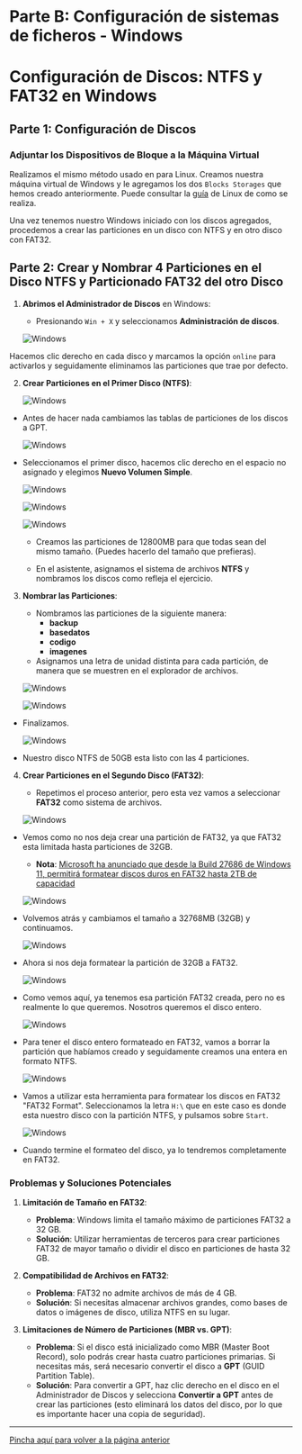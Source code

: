 # Parte B: Configuración de sistemas de ficheros - Windows

# Configuración de Discos: NTFS y FAT32 en Windows

## Parte 1: Configuración de Discos

### Adjuntar los Dispositivos de Bloque a la Máquina Virtual

Realizamos el mismo método usado en para Linux. Creamos nuestra máquina virtual de Windows y le agregamos los dos `Blocks Storages` que hemos creado anteriormente. Puede consultar la [guía](/ParteB/Linux/README.md) de Linux de como se realiza.

Una vez tenemos nuestro Windows iniciado con los discos agregados, procedemos a crear las particiones en un disco con NTFS y en otro disco con FAT32.

## Parte 2: Crear y Nombrar 4 Particiones en el Disco NTFS y Particionado FAT32 del otro Disco

1. **Abrimos el Administrador de Discos** en Windows:

   - Presionando `Win + X` y seleccionamos **Administración de discos**.

   ![Windows](img/1.PNG)

Hacemos clic derecho en cada disco y marcamos la opción `online` para activarlos y seguidamente eliminamos las particiones que trae por defecto.

2. **Crear Particiones en el Primer Disco (NTFS)**:

   ![Windows](img/9.png)

- Antes de hacer nada cambiamos las tablas de particiones de los discos a GPT.

   ![Windows](img/2.PNG)

 - Seleccionamos el primer disco, hacemos clic derecho en el espacio no asignado y elegimos **Nuevo Volumen Simple**.

   ![Windows](img/3.PNG)

   ![Windows](img/4.PNG)

   ![Windows](img/5.PNG)

   - Creamos las particiones de 12800MB para que todas sean del mismo tamaño. (Puedes hacerlo del tamaño que prefieras).

   - En el asistente, asignamos el sistema de archivos **NTFS** y nombramos los discos como refleja el ejercicio.

3. **Nombrar las Particiones**:
   - Nombramos las particiones de la siguiente manera:
     - **backup**
     - **basedatos**
     - **codigo**
     - **imagenes**
   - Asignamos una letra de unidad distinta para cada partición, de manera que se muestren en el explorador de archivos.

   ![Windows](img/6.PNG)

   ![Windows](img/7.PNG)

- Finalizamos.

   ![Windows](img/10.png)

- Nuestro disco NTFS de 50GB esta listo con las 4 particiones.

4. **Crear Particiones en el Segundo Disco (FAT32)**:
   - Repetimos el proceso anterior, pero esta vez vamos a seleccionar **FAT32** como sistema de archivos.

   ![Windows](img/11.png)

- Vemos como no nos deja crear una partición de FAT32, ya que FAT32 esta limitada hasta particiones de 32GB. 

  - **Nota**: [Microsoft ha anunciado que desde la Build 27686 de Windows 11, permitirá formatear discos duros en FAT32 hasta 2TB de capacidad](https://blogs.windows.com/windows-insider/2024/08/15/announcing-windows-11-insider-preview-build-27686-canary-channel/)

   ![Windows](img/12.png)

- Volvemos atrás y cambiamos el tamaño a 32768MB (32GB) y continuamos.

   ![Windows](img/13.png)

- Ahora si nos deja formatear la partición de 32GB a FAT32.

   ![Windows](img/14.png)

- Como vemos aquí, ya tenemos esa partición FAT32 creada, pero no es realmente lo que queremos. Nosotros queremos el disco entero.

   ![Windows](img/18.png)

- Para tener el disco entero formateado en FAT32, vamos a borrar la partición que habíamos creado y seguidamente creamos una entera en formato NTFS.

   ![Windows](img/19.png)

- Vamos a utilizar esta herramienta para formatear los discos en FAT32 "FAT32 Format". Seleccionamos la letra `H:\` que en este caso es donde esta nuestro disco con la partición NTFS, y pulsamos sobre `Start`.

   ![Windows](img/20.png)

- Cuando termine el formateo del disco, ya lo tendremos completamente en FAT32.

### Problemas y Soluciones Potenciales

1. **Limitación de Tamaño en FAT32**:
   - **Problema**: Windows limita el tamaño máximo de particiones FAT32 a 32 GB.
   - **Solución**: Utilizar herramientas de terceros para crear particiones FAT32 de mayor tamaño o dividir el disco en particiones de hasta 32 GB.

2. **Compatibilidad de Archivos en FAT32**:
   - **Problema**: FAT32 no admite archivos de más de 4 GB.
   - **Solución**: Si necesitas almacenar archivos grandes, como bases de datos o imágenes de disco, utiliza NTFS en su lugar.

3. **Limitaciones de Número de Particiones (MBR vs. GPT)**:
   - **Problema**: Si el disco está inicializado como MBR (Master Boot Record), solo podrás crear hasta cuatro particiones primarias. Si necesitas más, será necesario convertir el disco a **GPT** (GUID Partition Table).
   - **Solución**: Para convertir a GPT, haz clic derecho en el disco en el Administrador de Discos y selecciona **Convertir a GPT** antes de crear las particiones (esto eliminará los datos del disco, por lo que es importante hacer una copia de seguridad).


-------

[Pincha aquí para volver a la página anterior](/ParteB/README.md)
